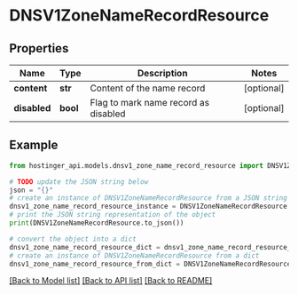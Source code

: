 # DNSV1ZoneNameRecordResource


## Properties

Name | Type | Description | Notes
------------ | ------------- | ------------- | -------------
**content** | **str** | Content of the name record | [optional] 
**disabled** | **bool** | Flag to mark name record as disabled | [optional] 

## Example

```python
from hostinger_api.models.dnsv1_zone_name_record_resource import DNSV1ZoneNameRecordResource

# TODO update the JSON string below
json = "{}"
# create an instance of DNSV1ZoneNameRecordResource from a JSON string
dnsv1_zone_name_record_resource_instance = DNSV1ZoneNameRecordResource.from_json(json)
# print the JSON string representation of the object
print(DNSV1ZoneNameRecordResource.to_json())

# convert the object into a dict
dnsv1_zone_name_record_resource_dict = dnsv1_zone_name_record_resource_instance.to_dict()
# create an instance of DNSV1ZoneNameRecordResource from a dict
dnsv1_zone_name_record_resource_from_dict = DNSV1ZoneNameRecordResource.from_dict(dnsv1_zone_name_record_resource_dict)
```
[[Back to Model list]](../README.md#documentation-for-models) [[Back to API list]](../README.md#documentation-for-api-endpoints) [[Back to README]](../README.md)


